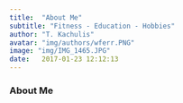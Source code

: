 ```yaml
---
title:  "About Me"
subtitle: "Fitness - Education - Hobbies"
author: "T. Kachulis"
avatar: "img/authors/wferr.PNG"
image: "img/IMG_1465.JPG"
date:   2017-01-23 12:12:13
---
```


### About Me 


